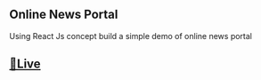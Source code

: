 <h2>Online News Portal</h2>
<p>Using React Js concept build a simple demo of online news portal</p>
<h2><a href='https://online-information.netlify.app/'> 🔗Live</a></h2>



